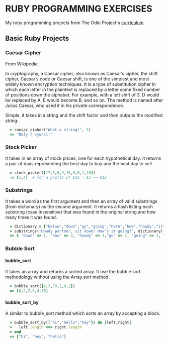 # RUBY PROGRAMMING EXERCISES

My ruby programming projects from The Odin Project's [curriculum](https://www.theodinproject.com/courses/ruby-programming)

## Basic Ruby Projects

### Caesar Cipher

From Wikipedia:

In cryptography, a Caesar cipher, also known as Caesar’s cipher, the shift cipher, Caesar’s code or Caesar shift, is one of the simplest and most widely known encryption techniques. It is a type of substitution cipher in which each letter in the plaintext is replaced by a letter some fixed number of positions down the alphabet. For example, with a left shift of 3, D would be replaced by A, E would become B, and so on. The method is named after Julius Caesar, who used it in his private correspondence.

Simple, it takes in a string and the shift factor and then outputs the modified string:

```ruby
  > caesar_cipher("What a string!", 5)
  => "Bmfy f xywnsl!"
```

### Stock Picker

It takes in an array of stock prices, one for each hypothetical day. It returns a pair of days representing the best day to buy and the best day to sell.

```ruby
  > stock_picker([17,3,6,9,15,8,6,1,10])
  => [1,4]  # for a profit of $15 - $3 == $12
```

### Substrings

It takes a word as the first argument and then an array of valid substrings (from dictionary) as the second argument. It returns a hash listing each substring (case insensitive) that was found in the original string and how many times it was found.

```ruby
  > dictionary = ["below","down","go","going","horn","how","howdy","it","i","low","own","part","partner","sit"]
  > substrings("Howdy partner, sit down! How's it going?", dictionary)
  => { "down" => 1, "how" => 2, "howdy" => 1,"go" => 1, "going" => 1, "it" => 2, "i" => 3, "own" => 1,"part" => 1,"partner" => 1,"sit" => 1 }
```

### Bubble Sort

#### bubble_sort

It takes an array and returns a sorted array. It use the bubble sort methodology without using the Array.sort method.

```ruby
  > bubble_sort([4,3,78,2,0,2])
  => [0,2,2,3,4,78]
```

#### bubble_sort_by

A similar to bubble_sort method which sorts an array by accepting a block.

```ruby
  > bubble_sort_by(["hi","hello","hey"]) do |left,right|
  >   left.length <=> right.length
  > end
  => ["hi", "hey", "hello"]
```
